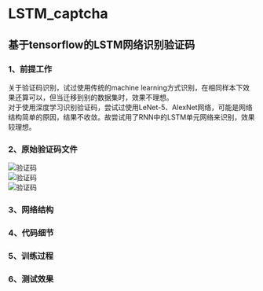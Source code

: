 # LSTM_captcha
## 基于tensorflow的LSTM网络识别验证码


### 1、前提工作
关于验证码识别，试过使用传统的machine learning方式识别，在相同样本下效果还算可以，但当迁移到别的数据集时，效果不理想。<br>
对于使用深度学习识别验证码，尝试过使用LeNet-5、AlexNet网络，可能是网络结构简单的原因，结果不收敛。故尝试用了RNN中的LSTM单元网络来识别，效果较理想。<br>


### 2、原始验证码文件

![验证码](https://github.com/wzzzd/LSTM_captcha/blob/master/train_data/0FT9.jpg)<br>
![验证码](https://github.com/wzzzd/LSTM_captcha/blob/master/train_data/3AWM.jpg)<br>
![验证码](https://github.com/wzzzd/LSTM_captcha/blob/master/train_data/31TY.jpg)<br>


### 3、网络结构



### 4、代码细节



### 5、训练过程



### 6、测试效果










